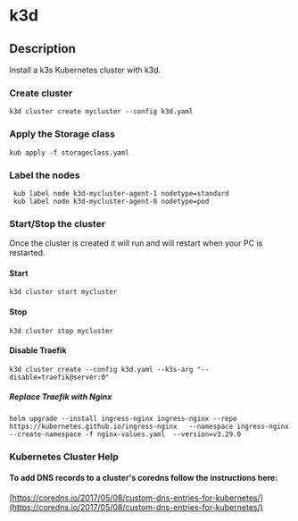 # k3d

## Description

Install a k3s Kubernetes cluster with k3d.

### Create cluster

```angular2html
k3d cluster create mycluster --config k3d.yaml
```

### Apply the Storage class

```angular2html
kub apply -f storageclass.yaml
```

### Label the nodes

```angular2html
 kub label node k3d-mycluster-agent-1 nodetype=standard
 kub label node k3d-mycluster-agent-0 nodetype=pod
```

### Start/Stop the cluster

Once the cluster is created it will run and will restart when your PC is restarted.

#### Start

```angular2html
k3d cluster start mycluster
```

#### Stop

```angular2html
k3d cluster stop mycluster
```

#### Disable Traefik

```
k3d cluster create --config k3d.yaml --k3s-arg "--disable=traefik@server:0" 
```

##### Replace Traefik with Nginx

```
helm upgrade --install ingress-nginx ingress-nginx --repo https://kubernetes.github.io/ingress-nginx   --namespace ingress-nginx --create-namespace -f nginx-values.yaml  --version=v3.29.0
```

### Kubernetes Cluster Help

#### To add DNS records to a cluster's coredns follow the instructions here:

[https://coredns.io/2017/05/08/custom-dns-entries-for-kubernetes/](https://coredns.io/2017/05/08/custom-dns-entries-for-kubernetes/)

